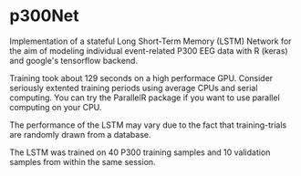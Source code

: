 # p300Net
Implementation of a stateful Long Short-Term Memory (LSTM) Network for the aim of modeling individual event-related P300 EEG data with R (keras) and google's tensorflow backend.

Training took about 129 seconds on a high performace GPU. Consider seriously extented training periods using average CPUs and serial computing. You can try the ParallelR package if you want to use parallel computing on your CPU.

The performance of the LSTM may vary due to the fact that training-trials are randomly drawn from a database.

The LSTM was trained on 40 P300 training samples and 10 validation samples from within the same session.






